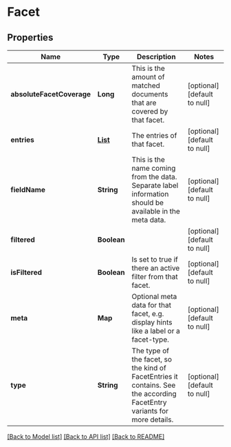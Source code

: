 # Facet
## Properties

Name | Type | Description | Notes
------------ | ------------- | ------------- | -------------
**absoluteFacetCoverage** | **Long** | This is the amount of matched documents that are covered by that facet. | [optional] [default to null]
**entries** | [**List**](FacetEntry.md) | The entries of that facet. | [optional] [default to null]
**fieldName** | **String** | This is the name coming from the data. Separate label information should be available in the meta data. | [optional] [default to null]
**filtered** | **Boolean** |  | [optional] [default to null]
**isFiltered** | **Boolean** | Is set to true if there an active filter from that facet. | [optional] [default to null]
**meta** | **Map** | Optional meta data for that facet, e.g. display hints like a label or a facet-type. | [optional] [default to null]
**type** | **String** | The type of the facet, so the kind of FacetEntries it contains. See the according FacetEntry variants for more details. | [optional] [default to null]

[[Back to Model list]](../README.md#documentation-for-models) [[Back to API list]](../README.md#documentation-for-api-endpoints) [[Back to README]](../README.md)


